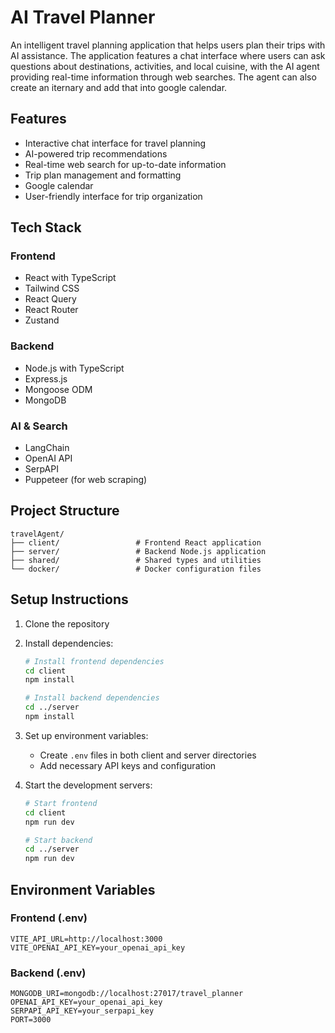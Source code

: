 # AI Travel Planner

An intelligent travel planning application that helps users plan their trips with AI assistance. The application features a chat interface where users can ask questions about destinations, activities, and local cuisine, with the AI agent providing real-time information through web searches. The agent can also create an iternary and add that into google calendar.

## Features

- Interactive chat interface for travel planning
- AI-powered trip recommendations
- Real-time web search for up-to-date information
- Trip plan management and formatting
- Google calendar
- User-friendly interface for trip organization

## Tech Stack

### Frontend
- React with TypeScript
- Tailwind CSS
- React Query
- React Router
- Zustand

### Backend
- Node.js with TypeScript
- Express.js
- Mongoose ODM
- MongoDB

### AI & Search
- LangChain
- OpenAI API
- SerpAPI
- Puppeteer (for web scraping)

## Project Structure

```
travelAgent/
├── client/                 # Frontend React application
├── server/                 # Backend Node.js application
├── shared/                 # Shared types and utilities
└── docker/                 # Docker configuration files
```

## Setup Instructions

1. Clone the repository
2. Install dependencies:
   ```bash
   # Install frontend dependencies
   cd client
   npm install

   # Install backend dependencies
   cd ../server
   npm install
   ```

3. Set up environment variables:
   - Create `.env` files in both client and server directories
   - Add necessary API keys and configuration

4. Start the development servers:
   ```bash
   # Start frontend
   cd client
   npm run dev

   # Start backend
   cd ../server
   npm run dev
   ```

## Environment Variables

### Frontend (.env)
```
VITE_API_URL=http://localhost:3000
VITE_OPENAI_API_KEY=your_openai_api_key
```

### Backend (.env)
```
MONGODB_URI=mongodb://localhost:27017/travel_planner
OPENAI_API_KEY=your_openai_api_key
SERPAPI_API_KEY=your_serpapi_key
PORT=3000
```

